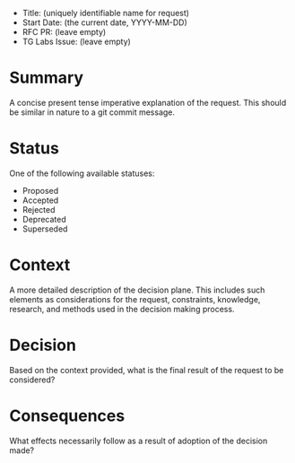 - Title: (uniquely identifiable name for request)
- Start Date: (the current date, YYYY-MM-DD)
- RFC PR: (leave empty)
- TG Labs Issue: (leave empty)

# Summary
[summary]: #summary

A concise present tense imperative explanation of the request. This should be similar in nature to a git commit message.

# Status
[status]: #status

One of the following available statuses:
  - Proposed
  - Accepted
  - Rejected
  - Deprecated
  - Superseded

# Context
[context]: #context

A more detailed description of the decision plane. This includes such elements as considerations for the request, constraints, knowledge, research, and methods used in the decision making process.

# Decision
[decision]: #decision

Based on the context provided, what is the final result of the request to be considered?

# Consequences
[consequences]: #consequences

What effects necessarily follow as a result of adoption of the decision made?
